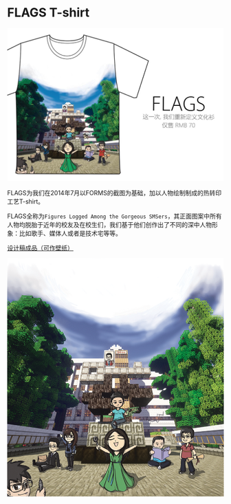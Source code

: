 # FLAGS T-shirt

![FLAGS T-shirt Poster](/assets/images/FLAGS_T-shirt/FLAGS_T-shirt_poster.jpg)

FLAGS为我们在2014年7月以FORMS的截图为基础，加以人物绘制制成的热转印工艺T-shirt。

FLAGS全称为`Figures Logged Among the Gorgeous SMSers`，其正面图案中所有人物均脱胎于近年的校友及在校生们，我们基于他们创作出了不同的深中人物形象：比如歌手、媒体人或者是技术宅等等。

[设计稿成品（可作壁纸）](/deliverables/FLAGS_Wallpaper.png)

![FLAGS](/assets/images/FLAGS_T-shirt/FLAGS.png)
